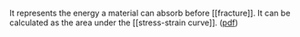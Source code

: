 It represents the energy a material can absorb before [[fracture]]. It can be calculated as the area under the [[stress-strain curve]]. ([pdf](zotero://open-pdf/library/items/ZTFTC588?page=8&annotation=7T2V7DY2))